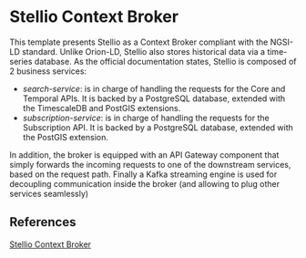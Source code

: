 # Stellio Context Broker
This template presents Stellio as a Context Broker compliant with the NGSI-LD standard. Unlike Orion-LD, Stellio also stores historical data via a time-series database. As the official documentation states, Stellio is composed of 2 business services:
* _search-service_: is in charge of handling the requests for the Core and Temporal APIs. It is backed by a PostgreSQL database, extended with the TimescaleDB and PostGIS extensions.
* _subscription-service_: is in charge of handling the requests for the Subscription API. It is backed by a PostgreSQL database, extended with the PostGIS extension.
  
In addition, the broker is equipped with an API Gateway component that simply forwards the incoming requests to one of the downstream services, based on the request path. Finally a Kafka streaming engine is used for decoupling communication inside the broker (and allowing to plug other services seamlessly)
## References
[Stellio Context Broker](https://stellio.readthedocs.io/en/latest/index.html)
